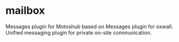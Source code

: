 # mailbox
Messages plugin for Motoshub based on Messages plugin for oxwall. Unified messaging plugin for private on-site communication.
